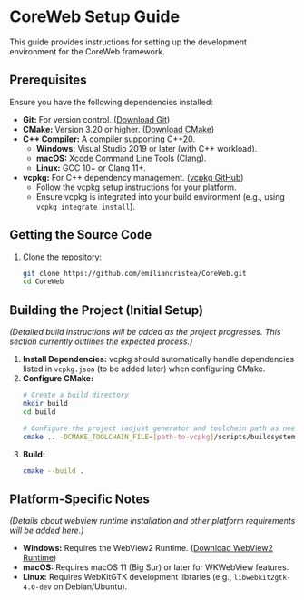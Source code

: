 # CoreWeb Setup Guide

This guide provides instructions for setting up the development environment for the CoreWeb framework.

## Prerequisites

Ensure you have the following dependencies installed:

*   **Git:** For version control. ([Download Git](https://git-scm.com/downloads))
*   **CMake:** Version 3.20 or higher. ([Download CMake](https://cmake.org/download/))
*   **C++ Compiler:** A compiler supporting C++20.
    *   **Windows:** Visual Studio 2019 or later (with C++ workload).
    *   **macOS:** Xcode Command Line Tools (Clang).
    *   **Linux:** GCC 10+ or Clang 11+.
*   **vcpkg:** For C++ dependency management. ([vcpkg GitHub](https://github.com/microsoft/vcpkg#getting-started))
    *   Follow the vcpkg setup instructions for your platform.
    *   Ensure vcpkg is integrated into your build environment (e.g., using `vcpkg integrate install`).

## Getting the Source Code

1.  Clone the repository:
    ```bash
    git clone https://github.com/emiliancristea/CoreWeb.git
    cd CoreWeb
    ```

## Building the Project (Initial Setup)

*(Detailed build instructions will be added as the project progresses. This section currently outlines the expected process.)*

1.  **Install Dependencies:** vcpkg should automatically handle dependencies listed in `vcpkg.json` (to be added later) when configuring CMake.
2.  **Configure CMake:**
    ```bash
    # Create a build directory
    mkdir build
    cd build

    # Configure the project (adjust generator and toolchain path as needed)
    cmake .. -DCMAKE_TOOLCHAIN_FILE=[path-to-vcpkg]/scripts/buildsystems/vcpkg.cmake
    ```
3.  **Build:**
    ```bash
    cmake --build .
    ```

## Platform-Specific Notes

*(Details about webview runtime installation and other platform requirements will be added here.)*

*   **Windows:** Requires the WebView2 Runtime. ([Download WebView2 Runtime](https://developer.microsoft.com/en-us/microsoft-edge/webview2/#download-section))
*   **macOS:** Requires macOS 11 (Big Sur) or later for WKWebView features.
*   **Linux:** Requires WebKitGTK development libraries (e.g., `libwebkit2gtk-4.0-dev` on Debian/Ubuntu). 